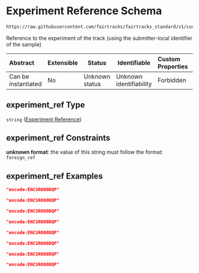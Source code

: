 # Experiment Reference Schema

```txt
https://raw.githubusercontent.com/fairtracks/fairtracks_standard/v1/current/json/schema/fairtracks_track.schema.json#/properties/experiment_ref
```

Reference to the experiment of the track (using the submitter-local identifier of the sample)


| Abstract            | Extensible | Status         | Identifiable            | Custom Properties | Additional Properties | Access Restrictions | Defined In                                                                                           |
| :------------------ | ---------- | -------------- | ----------------------- | :---------------- | --------------------- | ------------------- | ---------------------------------------------------------------------------------------------------- |
| Can be instantiated | No         | Unknown status | Unknown identifiability | Forbidden         | Allowed               | none                | [fairtracks_track.schema.json\*](../json/schema/fairtracks_track.schema.json "open original schema") |

## experiment_ref Type

`string` ([Experiment Reference](fairtracks_track-properties-experiment-reference.md))

## experiment_ref Constraints

**unknown format**: the value of this string must follow the format: `foreign_ref`

## experiment_ref Examples

```json
"encode:ENCSR000DQP"
```

```json
"encode:ENCSR000DQP"
```

```json
"encode:ENCSR000DQP"
```

```json
"encode:ENCSR000DQP"
```

```json
"encode:ENCSR000DQP"
```

```json
"encode:ENCSR000DQP"
```

```json
"encode:ENCSR000DQP"
```

```json
"encode:ENCSR000DQP"
```
